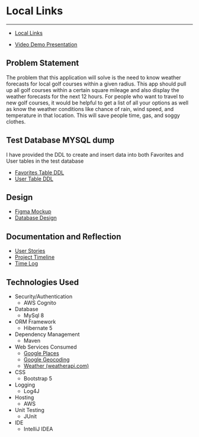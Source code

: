# Local Links
--- ---

- [Local Links](http://locallinks2-env.eba-spczqxvp.us-east-2.elasticbeanstalk.com/)

- [Video Demo Presentation](https://youtu.be/vwDCLfiN03U)
## Problem Statement
The problem that this application will solve is the need to know weather forecasts for local golf courses within a
given radius.  This app should pull up all golf courses within a certain square mileage and also display the weather
forecasts for the next 12 hours. For people who want to travel to new golf courses, it would be helpful to get a list
of all your options as well as know the weather conditions like chance of rain, wind speed, and temperature in that location.  This will save people time,
gas, and soggy clothes.  

## Test Database MYSQL dump

I have provided the DDL to create and insert data into both Favorites and User tables in the test database

- [Favorites Table DDL](test_LocalLinks_favorites.sql)
- [User Table DDL](test_LocalLinks_user.sql)

## Design
- [Figma Mockup](https://www.figma.com/file/I1TPpRz8sZ3vOxRZ0Ss6iw/Local-Links?node-id=0%3A1)
- [Database Design](designDocuments/databaseDesign.md)

## Documentation and Reflection
- [User Stories](designDocuments/userStories.md)
- [Project Timeline](designDocuments/projectTimeline.md)
- [Time Log](designDocuments/timeLog.md)

## Technologies Used

* Security/Authentication
  * AWS Cognito
* Database
  * MySql 8
* ORM Framework
  * Hibernate 5
* Dependency Management
  * Maven
* Web Services Consumed
  * [Google Places](https://developers.google.com/maps/documentation/places/web-service/search)
  * [Google Geocoding](https://developers.google.com/maps/documentation/geocoding)
  * [Weather (weatherapi.com)](https://www.weatherapi.com/)
* CSS
  * Bootstrap 5
* Logging
  * Log4J
* Hosting
  * AWS
* Unit Testing
  * JUnit
* IDE
  * IntelliJ IDEA
